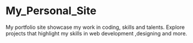 # My_Personal_Site
My portfolio site showcase my work in coding, skills and talents. Explore projects that highlight my skills in web development ,designing and more.
